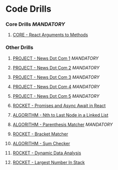 # Code Drills


### Core Drills *MANDATORY*

1. [CORE - React Arguments to Methods](./07-core-react-arguments-to-methods)


### Other Drills

1. [PROJECT - News Dot Com 1](./01-proj-news-dot-com-1) *MANDATORY*

2. [PROJECT - News Dot Com 2](./02-proj-news-dot-com-2) *MANDATORY*

3. [PROJECT - News Dot Com 3](./03-proj-news-dot-com-3) *MANDATORY*

4. [PROJECT - News Dot Com 4](./04-proj-news-dot-com-4) *MANDATORY*

5. [PROJECT - News Dot Com 5](./05-proj-news-dot-com-5) *MANDATORY*

6. [ROCKET - Promises and Async Await in React](./06-rock-react-promises)

7. [ALGORITHM - Nth to Last Node in a Linked List](./08-algo-nth-to-last-linked-list)

8. [ALGORITHM - Parenthesis Matcher](./09-algo-parenthesis-matcher) *MANDATORY*

9. [ROCKET - Bracket Matcher](./10-rock-bracket-checker)

10. [ALGORITHM - Sum Checker](./11-algo-sum-check)

11. [ROCKET - Dynamic Data Analysis](./12-rock-dynamic-data-analysis)

12. [ROCKET - Largest Number In Stack](./13-rock-largest-number-in-stack)
